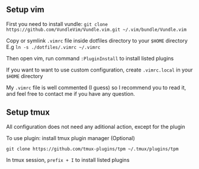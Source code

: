 ## Setup vim
First you need to install vundle: 
`git clone https://github.com/VundleVim/Vundle.vim.git ~/.vim/bundle/Vundle.vim`

Copy or symlink `.vimrc` file inside dotfiles directory to your `$HOME` directory
E.g `ln -s ./dotfiles/.vimrc ~/.vimrc`

Then open vim, run command `:PluginInstall` to install listed plugins

If you want to want to use custom configuration, create `.vimrc.local` in your `$HOME` directory

My `.vimrc` file is well commented (I guess) so I recommend you to read it, and feel free to contact me if you have any question.

## Setup tmux
All configuration does not need any aditional action, except for the plugin

To use plugin: install tmux plugin manager (Optional)

`git clone https://github.com/tmux-plugins/tpm ~/.tmux/plugins/tpm`

In tmux session, `prefix + I` to install listed plugins
